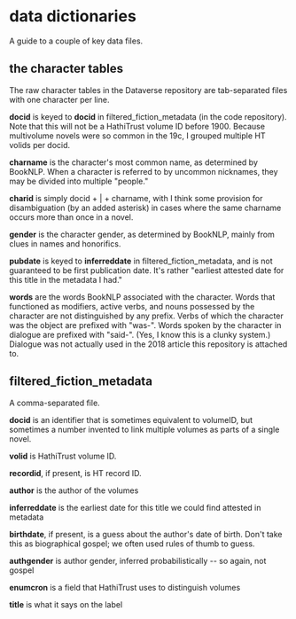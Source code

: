 data dictionaries
=================

A guide to a couple of key data files.

the character tables
--------------------

The raw character tables in the Dataverse repository are tab-separated files with one character per line.

**docid** is keyed to **docid** in filtered_fiction_metadata (in the code repository). Note that this will not be a HathiTrust volume ID before 1900. Because multivolume novels were so common in the 19c, I grouped multiple HT volids per docid.

**charname** is the character's most common name, as determined by BookNLP. When a character is referred to by uncommon nicknames, they may be divided into multiple "people."

**charid** is simply docid + | + charname, with I think some provision for disambiguation (by an added asterisk) in cases where the same charname occurs more than once in a novel.

**gender** is the character gender, as determined by BookNLP, mainly from clues in names and honorifics.

**pubdate** is keyed to **inferreddate** in filtered_fiction_metadata, and is not guaranteed to be first publication date. It's rather "earliest attested date for this title in the metadata I had."

**words** are the words BookNLP associated with the character. Words that functioned as modifiers, active verbs, and nouns possessed by the character are not distinguished by any prefix. Verbs of which the character was the object are prefixed with "was-". Words spoken by the character in dialogue are prefixed with "said-". (Yes, I know this is a clunky system.) Dialogue was not actually used in the 2018 article this repository is attached to.

filtered_fiction_metadata
-------------------------

A comma-separated file.

**docid** is an identifier that is sometimes equivalent to volumeID, but sometimes a number invented to link multiple volumes as parts of a single novel.

**volid** is HathiTrust volume ID.

**recordid**, if present, is HT record ID.

**author** is the author of the volumes

**inferreddate** is the earliest date for this title we could find attested in metadata

**birthdate**, if present, is a guess about the author's date of birth. Don't take this as biographical gospel; we often used rules of thumb to guess.

**authgender** is author gender, inferred probabilistically -- so again, not gospel

**enumcron** is a field that HathiTrust uses to distinguish volumes

**title** is what it says on the label



